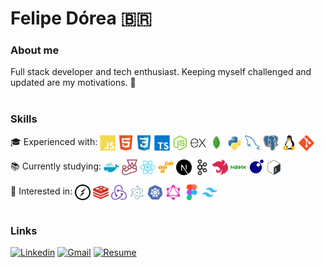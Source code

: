 # Felipe Dórea 🇧🇷

### About me
Full stack developer and tech enthusiast. Keeping myself challenged and updated are my motivations. 🤖

#

### Skills
🎓 Experienced with:
[<img align="center" alt="JavaScript" height="25" width="25" src="https://raw.githubusercontent.com/devicons/devicon/master/icons/javascript/javascript-plain.svg">](https://developer.mozilla.org/en-US/docs/Web/JavaScript)
[<img align="center" alt="HTML" height="25" width="25" src="https://raw.githubusercontent.com/devicons/devicon/master/icons/html5/html5-original.svg">](https://developer.mozilla.org/en-US/docs/Web/HTML)
[<img align="center" alt="CSS" height="25" width="25" src="https://raw.githubusercontent.com/devicons/devicon/master/icons/css3/css3-original.svg">](https://developer.mozilla.org/en-US/docs/Web/CSS)
[<img align="center" alt="TypeScript" height="25" width="25" src="https://raw.githubusercontent.com/devicons/devicon/master/icons/typescript/typescript-original.svg">](https://www.typescriptlang.org/)
[<img align="center" alt="NodeJS" height="25" width="25" src="https://raw.githubusercontent.com/devicons/devicon/master/icons/nodejs/nodejs-original.svg">](https://nodejs.org/)
[<img align="center" alt="Express" height="25" width="25" src="https://raw.githubusercontent.com/devicons/devicon/master/icons/express/express-original.svg">](https://expressjs.com/)
[<img align="center" alt="MongoDB" height="25" width="25" src="https://raw.githubusercontent.com/devicons/devicon/master/icons/mongodb/mongodb-original.svg">](https://www.mongodb.com/)
[<img align="center" alt="Python" height="25" width="25" src="https://raw.githubusercontent.com/devicons/devicon/master/icons/python/python-original.svg">](https://www.python.org/)
[<img align="center" alt="MySQL" height="25" width="25" src="https://raw.githubusercontent.com/devicons/devicon/master/icons/mysql/mysql-original.svg">](https://www.mysql.com/)
[<img align="center" alt="PostgreSQL" height="25" width="25" src="https://raw.githubusercontent.com/devicons/devicon/master/icons/postgresql/postgresql-original.svg">](https://www.postgresql.org/)
[<img align="center" alt="Linux" height="25" width="25" src="https://raw.githubusercontent.com/devicons/devicon/master/icons/linux/linux-original.svg">](https://en.wikipedia.org/wiki/Linux)
[<img align="center" alt="Git" height="25" width="25" src="https://raw.githubusercontent.com/devicons/devicon/master/icons/git/git-original.svg">](https://git-scm.com/)

📚 Currently studying:
[<img align="center" alt="Docker" height="25" width="25" src="https://raw.githubusercontent.com/devicons/devicon/master/icons/docker/docker-plain.svg">](https://www.docker.com/)
[<img align="center" alt="Jest" height="25" width="25" src="https://raw.githubusercontent.com/devicons/devicon/master/icons/jest/jest-plain.svg">](https://jestjs.io/)
[<img align="center" alt="React" height="25" width="25" src="https://raw.githubusercontent.com/devicons/devicon/master/icons/react/react-original.svg">](https://reactjs.org/)
[<img align="center" alt="AWS" height="25" width="25" src="https://raw.githubusercontent.com/devicons/devicon/master/icons/amazonwebservices/amazonwebservices-original.svg">](https://aws.amazon.com/)
[<img align="center" alt="Next" height="25" width="25" src="https://raw.githubusercontent.com/devicons/devicon/master/icons/nextjs/nextjs-original.svg">](https://nextjs.org/)
[<img align="center" alt="Kafka" height="25" width="25" src="https://raw.githubusercontent.com/devicons/devicon/master/icons/apachekafka/apachekafka-original.svg">](https://kafka.apache.org/)
[<img align="center" alt="Nest" height="25" width="25" src="https://raw.githubusercontent.com/devicons/devicon/master/icons/nestjs/nestjs-plain.svg">](https://nestjs.com/)
[<img align="center" alt="Nginx" height="25" width="25" src="https://raw.githubusercontent.com/devicons/devicon/master/icons/nginx/nginx-original.svg">](https://nginx.org/)
[<img align="center" alt="Lua" height="25" width="25" src="https://raw.githubusercontent.com/devicons/devicon/master/icons/lua/lua-original.svg">](https://www.lua.org/)
[<img align="center" alt="Bash" height="25" width="25" src="https://raw.githubusercontent.com/devicons/devicon/master/icons/bash/bash-original.svg">](https://en.wikipedia.org/wiki/Bash_(Unix_shell))

📝 Interested in:
[<img align="center" alt="Socketio" height="25" width="25" src="https://raw.githubusercontent.com/devicons/devicon/master/icons/socketio/socketio-original.svg">](https://socket.io/)
[<img align="center" alt="Redis" height="25" width="25" src="https://raw.githubusercontent.com/devicons/devicon/master/icons/redis/redis-plain.svg">](https://redis.io/)
[<img align="center" alt="Redux" height="25" width="25" src="https://raw.githubusercontent.com/devicons/devicon/master/icons/redux/redux-original.svg">](https://redux.js.org/)
[<img align="center" alt="Electron" height="25" width="25" src="https://raw.githubusercontent.com/devicons/devicon/master/icons/electron/electron-original.svg">](https://www.electronjs.org/)
[<img align="center" alt="Kubernetes" height="25" width="25" src="https://raw.githubusercontent.com/devicons/devicon/master/icons/kubernetes/kubernetes-plain.svg">](https://kubernetes.io/)
[<img align="center" alt="GraphQL" height="25" width="25" src="https://raw.githubusercontent.com/devicons/devicon/master/icons/graphql/graphql-plain.svg">](https://graphql.org/)
[<img align="center" alt="Figma" height="25" width="25" src="https://raw.githubusercontent.com/devicons/devicon/master/icons/figma/figma-original.svg">](https://www.figma.com/)
[<img align="center" alt="TailwindCSS" height="25" width="25" src="https://raw.githubusercontent.com/devicons/devicon/master/icons/tailwindcss/tailwindcss-plain.svg">](https://tailwindcss.com/)

#

### Links
[![Linkedin](https://img.shields.io/badge/LinkedIn-0072b1?style=flat&logo=Linkedin&logoColor=white&link=https://www.linkedin.com/in/flpdorea/)](https://www.linkedin.com/in/flpdorea/) 
[![Gmail](https://img.shields.io/badge/Gmail-DB4437?style=flat&logo=Gmail&logoColor=white&link=mailto:felipeldorea@gmail.com)](mailto:felipeldorea@gmail.com)
[![Resume](https://img.shields.io/badge/Resume-ffffff?style=flat&logo=googledrive&logoColor=black&link=https://drive.google.com/file/d/1Gg8-LmUmf5c6_q8ch50XS9Vy4jUrd4v2/view)](https://drive.google.com/file/d/1Gg8-LmUmf5c6_q8ch50XS9Vy4jUrd4v2/view)
